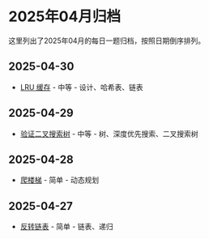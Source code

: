 # 2025年04月归档

这里列出了2025年04月的每日一题归档，按照日期倒序排列。

## 2025-04-30
- [LRU 缓存](./2025-04-30.md) - 中等 - 设计、哈希表、链表

## 2025-04-29
- [验证二叉搜索树](./2025-04-29.md) - 中等 - 树、深度优先搜索、二叉搜索树

## 2025-04-28
- [爬楼梯](./2025-04-28.md) - 简单 - 动态规划

## 2025-04-27
- [反转链表](./2025-04-27.md) - 简单 - 链表、递归 